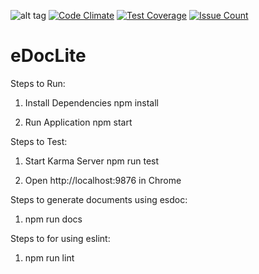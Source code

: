 ![alt tag](https://travis-ci.org/p632-sp-2016/eDocLite.svg?branch=master)
[![Code Climate](https://codeclimate.com/github/p632-sp-2016/eDocLite/badges/gpa.svg)](https://codeclimate.com/github/p632-sp-2016/eDocLite)
[![Test Coverage](https://codeclimate.com/github/p632-sp-2016/eDocLite/badges/coverage.svg)](https://codeclimate.com/github/p632-sp-2016/eDocLite/coverage)
[![Issue Count](https://codeclimate.com/github/p632-sp-2016/eDocLite/badges/issue_count.svg)](https://codeclimate.com/github/p632-sp-2016/eDocLite)

# eDocLite

Steps to Run: 

1) Install Dependencies
      npm install

2) Run Application
      npm start
      

Steps to Test: 

1) Start Karma Server
      npm run test
      
2) Open http://localhost:9876 in Chrome


Steps to generate documents using esdoc: 

1) npm run docs

Steps to for using eslint:

1) npm run lint

